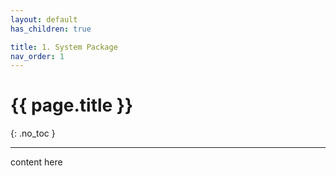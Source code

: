 ```yaml
---
layout: default
has_children: true

title: 1. System Package
nav_order: 1
---
```


# {{ page.title }}

{: .no_toc }



---

content here

